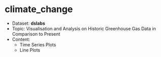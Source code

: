 # climate_change <br />
- Dataset: **dslabs** <br />
- Topic: Visualisation and Analysis on Historic Greenhouse Gas Data in Comparison to Present <br />
- Content: 
  * Time Series Plots
  * Line Plots
